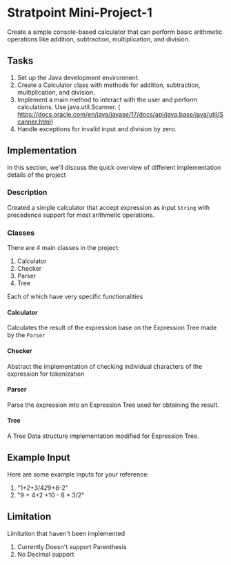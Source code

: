 # Stratpoint Mini-Project-1
Create a simple console-based calculator that can perform basic arithmetic operations like addition, subtraction, multiplication, and division.

## Tasks
1. Set up the Java development environment.
2. Create a Calculator class with methods for addition, subtraction, multiplication, and division.
3. Implement a main method to interact with the user and perform calculations.
   Use java.util.Scanner. (
   https://docs.oracle.com/en/java/javase/17/docs/api/java.base/java/util/Scanner.html)
3. Handle exceptions for invalid input and division by zero.


## Implementation
In this section, we'll discuss the quick overview of different implementation details of the project

### Description
Created a simple calculator that accept expression as input `String` with precedence support for most arithmetic operations.

### Classes
There are 4 main classes in the project:
1. Calculator
2. Checker
3. Parser
4. Tree

Each of which have very specific functionalities

#### Calculator
Calculates the result of the expression base on the Expression Tree made by the `Parser`

#### Checker
Abstract the implementation of checking individual characters of the expression for tokenization

#### Parser
Parse the expression into an Expression Tree used for obtaining the result.

#### Tree
A Tree Data structure implementation modified for Expression Tree.

## Example Input
Here are some example inputs for your reference:

1. "1+2+3/4*2*9+8-2"
2. "9 + 4+2 +10 - 8 * 3/2"

## Limitation
Limitation that haven't been implemented

1. Currently Doesn't support Parenthesis
2. No Decimal support